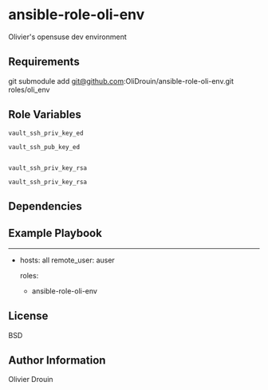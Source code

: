 ansible-role-oli-env
=========

Olivier's opensuse dev environment

Requirements
------------

git submodule add git@github.com:OliDrouin/ansible-role-oli-env.git roles/oli_env

Role Variables
--------------
```
vault_ssh_priv_key_ed

vault_ssh_pub_key_ed


vault_ssh_priv_key_rsa

vault_ssh_priv_key_rsa
```
Dependencies
------------


Example Playbook
----------------

---
- hosts: all
  remote_user: auser

  roles:
    - ansible-role-oli-env


License
-------

BSD

Author Information
------------------

Olivier Drouin
